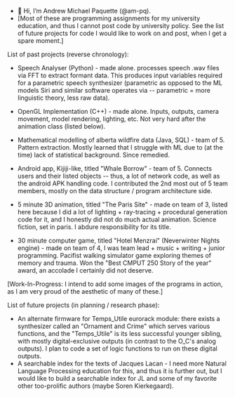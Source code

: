 - 👋 Hi, I’m Andrew Michael Paquette (@am-pq). 
- [Most of these are programming assignments for my university education, and thus I cannot post code by university policy. See the list of future projects for code I would like to work on and post, when I get a spare moment.]



List of past projects (reverse chronology):

- Speech Analyser (Python) - made alone. processes speech .wav files via FFT to extract formant data. This produces input variables required for a parametric speech synthesizer (parametric as opposed to the ML models Siri and similar software operates via -- parametric = more linguistic theory, less raw data).

- OpenGL Implementation (C++) - made alone. Inputs, outputs, camera movement, model rendering, lighting, etc. Not very hard after the animation class (listed below).

- Mathematical modelling of alberta wildfire data (Java, SQL) - team of 5. Pattern extraction. Mostly learned that I struggle with ML due to (at the time) lack of statistical background. Since remedied.

- Android app, Kijiji-like, titled "Whale Borrow" - team of 5. Connects users and their listed objects -- thus, a lot of network code, as well as the android APK handling code. I contributed the 2nd most out of 5 team members, mostly on the data structure / program architecture side.
  
- 5 minute 3D animation, titled "The Paris Site" - made on team of 3, listed here because I did a lot of lighting + ray-tracing + procedural generation code for it, and I honestly did not do much actual animation. Science fiction, set in paris. I abdure responsibility for its title.
  
- 30 minute computer game, titled "Hotel Menzrai" (Neverwinter Nights engine) - made on team of 4, I was team lead + music + writing + junior programming. Pacifist walking simulator game exploring themes of memory and trauma. Won the "Best CMPUT 250 Story of the year" award, an accolade I certainly did not deserve.

[Work-In-Progress: I intend to add some images of the programs in action, as I am very proud of the aesthetic of many of these.]

List of future projects (in planning / research phase):

- An alternate firmware for Temps_Utile eurorack module: there exists a synthesizer called an "Ornament and Crime" which serves various functions, and the "Temps_Utile" is its less successful younger sibling, with mostly digital-exclusive outputs (in contrast to the O_C's analog outputs). I plan to code a set of logic functions to run on these digital outputs.
- A searchable index for the texts of Jacques Lacan - I need more Natural Language Processing education for this, and thus it is further out, but I would like to build a searchable index for JL and some of my favorite other too-prolific authors (maybe Soren Kierkegaard).


<!---
am-pq/am-pq is a ✨ special ✨ repository because its `README.md` (this file) appears on your GitHub profile.
You can click the Preview link to take a look at your changes.
--->
